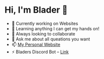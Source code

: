
# Hi, I'm Blader 👋


- 🔭 Currently working on Websites
- 🌱 Learning anything I can get my hands on!
- 👯 Always looking to collaborate
- 💬 Ask me about all queations you want
- 📫 [My Personal Website](https://blader.fun)
- ⚡ Bladers Discord Bot – [Link](https://bladers.xyz)

